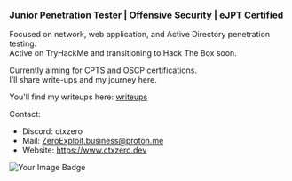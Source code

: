 ### Junior Penetration Tester | Offensive Security | eJPT Certified ###                        



Focused on network, web application, and Active Directory penetration testing.                
Active on TryHackMe and transitioning to Hack The Box soon.  

Currently aiming for CPTS and OSCP certifications.  
I’ll share write-ups and my journey here.

 You'll find my writeups here: [writeups](https://github.com/ctxzero/writeups/tree/main)

Contact:
- Discord: ctxzero 
- Mail: ZeroExploit.business@proton.me
- Website: https://www.ctxzero.dev

<img src="https://tryhackme-badges.s3.amazonaws.com/ctxzero.png" alt="Your Image Badge" />


